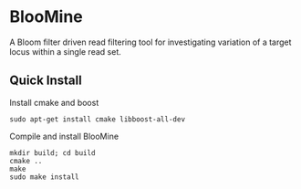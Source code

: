 # BlooMine
A Bloom filter driven read filtering tool for investigating variation of a target locus within a single read set.

## Quick Install

Install cmake and boost

```
sudo apt-get install cmake libboost-all-dev
```

Compile and install BlooMine

```
mkdir build; cd build
cmake ..
make
sudo make install
```
